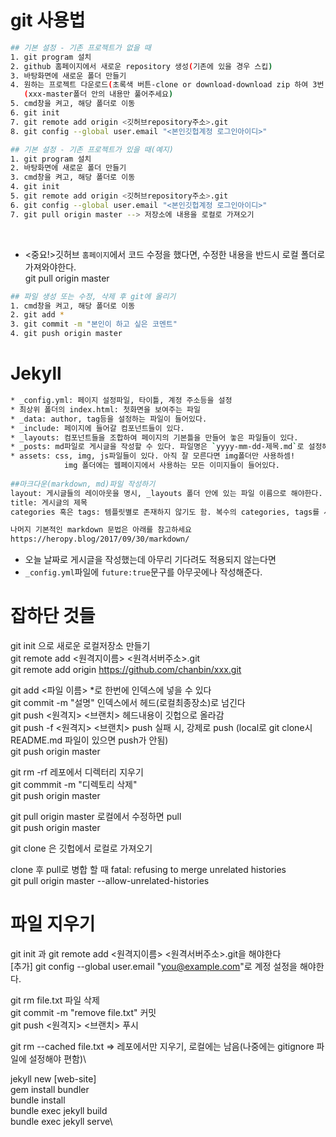 # git 사용법

```bash
## 기본 설정 - 기존 프로젝트가 없을 때
1. git program 설치
2. github 홈페이지에서 새로운 repository 생성(기존에 있을 경우 스킵)
3. 바탕화면에 새로운 폴더 만들기
4. 원하는 프로젝트 다운로드(초록색 버튼-clone or download-download zip 하여 3번 폴더에 압축 풀어주기\
   (xxx-master폴더 안의 내용만 풀어주세요)
5. cmd창을 켜고, 해당 폴더로 이동
6. git init
7. git remote add origin <깃허브repository주소>.git
8. git config --global user.email "<본인깃헙계정 로그인아이디>"

## 기본 설정 - 기존 프로젝트가 있을 때(예지)
1. git program 설치
2. 바탕화면에 새로운 폴더 만들기
3. cmd창을 켜고, 해당 폴더로 이동
4. git init
5. git remote add origin <깃허브repository주소>.git
6. git config --global user.email "<본인깃헙계정 로그인아이디>"
7. git pull origin master --> 저장소에 내용을 로컬로 가져오기
```
<br>

* <중요!>깃허브 `홈페이지`에서 코드 수정을 했다면, 수정한 내용을 반드시 로컬 폴더로 가져와야한다.<br>git pull origin master

```bash
## 파일 생성 또는 수정, 삭제 후 git에 올리기
1. cmd창을 켜고, 해당 폴더로 이동
2. git add *
3. git commit -m "본인이 하고 싶은 코멘트"
4. git push origin master
```

# Jekyll
```bash
* _config.yml: 페이지 설정파일, 타이틀, 계정 주소등을 설정
* 최상위 폴더의 index.html: 첫화면을 보여주는 파일
* _data: author, tag등을 설정하는 파일이 들어있다.
* _include: 페이지에 들어갈 컴포넌트들이 있다.
* _layouts: 컴포넌트들을 조합하여 페이지의 기본틀을 만들어 놓은 파일들이 있다.
* _posts: md파일로 게시글을 작성할 수 있다. 파일명은 `yyyy-mm-dd-제목.md`로 설정해야한다.
* assets: css, img, js파일들이 있다. 아직 잘 모른다면 img폴더만 사용하셈!
            img 폴더에는 웹페이지에서 사용하는 모든 이미지들이 들어있다.
            
##마크다운(markdown, md)파일 작성하기
layout: 게시글들의 레이아웃을 명시, _layouts 폴더 안에 있는 파일 이름으로 해야한다.
title: 게시글의 제목
categories 혹은 tags: 템플릿별로 존재하지 않기도 함. 복수의 categories, tags를 사용하려면 [1, 2]이렇게 해야한다.

나머지 기본적인 markdown 문법은 아래를 참고하세요
https://heropy.blog/2017/09/30/markdown/
```
* 오늘 날짜로 게시글을 작성했는데 아무리 기다려도 적용되지 않는다면
* `_config.yml`파일에 `future:true`문구를 아무곳에나 작성해준다.


# 잡하단 것들

git init 으로 새로운 로컬저장소 만들기\
git remote add <원격지이름> <원격서버주소>.git\
git remote add origin https://github.com/chanbin/xxx.git

git add <파일 이름> *로 한번에 인덱스에 넣을 수 있다\
git commit -m "설명" 인덱스에서 헤드(로컬최종장소)로 넘긴다\
git push <원격지> <브랜치> 헤드내용이 깃헙으로 올라감\
git push -f <원격지> <브랜치> push 실패 시, 강제로 push (local로 git clone시 README.md 파일이 있으면 push가 안됨)\
git push origin master

git rm -rf <Directory> 레포에서 디렉터리 지우기\
git commmit -m "디렉토리 삭제"\
git push origin master
  
git pull origin master 로컬에서 수정하면 pull\
git push origin master

git clone 은 깃헙에서 로컬로 가져오기

clone 후 pull로 병합 할 때 fatal: refusing to merge unrelated histories\
git pull origin master --allow-unrelated-histories


# 파일 지우기
git init 과 git remote add <원격지이름> <원격서버주소>.git을 해야한다\
[추가] git config --global user.email "you@example.com"로 계정 설정을 해야한다.

git rm file.txt 파일 삭제\
git commit -m "remove file.txt" 커밋\
git push <원격지> <브랜치> 푸시

git rm --cached file.txt => 레포에서만 지우기, 로컬에는 남음(나중에는 gitignore 파일에 설정해야 편함)\

jekyll new [web-site]\
gem install bundler\
bundle install\
bundle exec jekyll build\
bundle exec jekyll serve\
